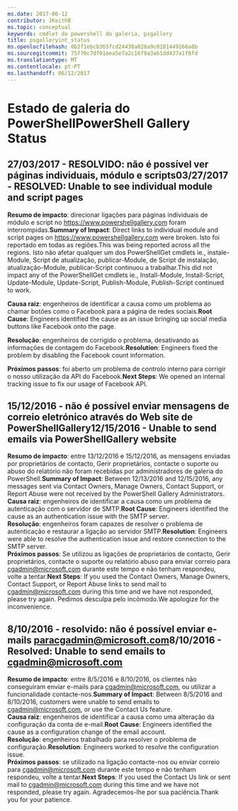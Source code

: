 ```yaml
---
ms.date: 2017-06-12
contributor: JKeithB
ms.topic: conceptual
keywords: cmdlet do powershell do galeria, psgallery
title: psgalleryint_status
ms.openlocfilehash: 0b2f1ebcb365fcd24438a028a9c8181449266a8b
ms.sourcegitcommit: 75f70c7df01eea5e7a2c16f9a3ab1dd437a1f8fd
ms.translationtype: MT
ms.contentlocale: pt-PT
ms.lasthandoff: 06/12/2017
---
```

<a name="powershell-gallery-status"></a><span data-ttu-id="7a249-103">Estado de galeria do PowerShell</span><span class="sxs-lookup"><span data-stu-id="7a249-103">PowerShell Gallery Status</span></span>
=========================

## <a name="03272017---resolved-unable-to-see-individual-module-and-script-pages"></a><span data-ttu-id="7a249-104">27/03/2017 - RESOLVIDO: não é possível ver páginas individuais, módulo e scripts</span><span class="sxs-lookup"><span data-stu-id="7a249-104">03/27/2017 - RESOLVED: Unable to see individual module and script pages</span></span>

<span data-ttu-id="7a249-105">__Resumo de impacto__: direcionar ligações para páginas individuais de módulo e script no https://www.powershellgallery.com foram interrompidas.</span><span class="sxs-lookup"><span data-stu-id="7a249-105">__Summary of Impact__: Direct links to individual module and script pages on https://www.powershellgallery.com were broken.</span></span> <span data-ttu-id="7a249-106">Isto foi reportado em todas as regiões.</span><span class="sxs-lookup"><span data-stu-id="7a249-106">This was being reported across all the regions.</span></span> <span data-ttu-id="7a249-107">Isto não afetar qualquer um dos PowerShellGet cmdlets ie., instale-Module, Script de atualização, publicar-Module, de Script de instalação, atualização-Module, publicar-Script continuou a trabalhar.</span><span class="sxs-lookup"><span data-stu-id="7a249-107">This did not impact any of the PowerShellGet cmdlets ie., Install-Module, Install-Script, Update-Module, Update-Script, Publish-Module, Publish-Script continued to work.</span></span>

<span data-ttu-id="7a249-108">__Causa raiz__: engenheiros de identificar a causa como um problema ao chamar botões como o Facebook para a página de redes sociais.</span><span class="sxs-lookup"><span data-stu-id="7a249-108">__Root Cause__: Engineers identified the cause as an issue bringing up social media buttons like Facebook onto the page.</span></span>  

<span data-ttu-id="7a249-109">__Resolução__: engenheiros de corrigido o problema, desativando as informações de contagem do Facebook.</span><span class="sxs-lookup"><span data-stu-id="7a249-109">__Resolution__: Engineers fixed the problem by disabling the Facebook count information.</span></span>

<span data-ttu-id="7a249-110">__Próximos passos__: foi aberto um problema de controlo interno para corrigir o nosso utilização da API do Facebook.</span><span class="sxs-lookup"><span data-stu-id="7a249-110">__Next Steps__: We opened an internal tracking issue to fix our usage of Facebook API.</span></span>

## <a name="12152016---unable-to-send-emails-via-powershellgallery-website"></a><span data-ttu-id="7a249-111">15/12/2016 - não é possível enviar mensagens de correio eletrónico através do Web site de PowerShellGallery</span><span class="sxs-lookup"><span data-stu-id="7a249-111">12/15/2016 - Unable to send emails via PowerShellGallery website</span></span>

<span data-ttu-id="7a249-112">__Resumo de impacto__: entre 13/12/2016 e 15/12/2016, as mensagens enviadas por proprietários de contacto, Gerir proprietários, contacte o suporte ou abuso do relatório não foram recebidas por administradores de galeria do PowerShell.</span><span class="sxs-lookup"><span data-stu-id="7a249-112">__Summary of Impact__: Between 12/13/2016 and 12/15/2016, any messages sent via Contact Owners, Manage Owners, Contact Support, or Report Abuse were not received by the PowerShell Gallery Administrators.</span></span>  
<span data-ttu-id="7a249-113">__Causa raiz__: engenheiros de identificar a causa como um problema de autenticação com o servidor de SMTP.</span><span class="sxs-lookup"><span data-stu-id="7a249-113">__Root Cause__: Engineers identified the cause as an authentication issue with the SMTP server.</span></span>  
<span data-ttu-id="7a249-114">__Resolução__: engenheiros foram capazes de resolver o problema de autenticação e restaurar a ligação ao servidor SMTP.</span><span class="sxs-lookup"><span data-stu-id="7a249-114">__Resolution__: Engineers were able to resolve the authentication issue and restore connection to the SMTP server.</span></span>  
<span data-ttu-id="7a249-115">__Próximos passos__: Se utilizou as ligações de proprietários de contacto, Gerir proprietários, contacte o suporte ou relatório abuso para enviar correio para cgadmin@microsoft.com durante este tempo e não tenham respondeu, volte a tentar.</span><span class="sxs-lookup"><span data-stu-id="7a249-115">__Next Steps__: If you used the Contact Owners, Manage Owners, Contact Support, or Report Abuse links to send mail to cgadmin@microsoft.com during this time and we have not responded, please try again.</span></span> <span data-ttu-id="7a249-116">Pedimos desculpa pelo incómodo.</span><span class="sxs-lookup"><span data-stu-id="7a249-116">We apologize for the inconvenience.</span></span>   


## <a name="8102016---resolved-unable-to-send-emails-to-cgadminmicrosoftcom"></a><span data-ttu-id="7a249-117">8/10/2016 - resolvido: não é possível enviar e-mails paracgadmin@microsoft.com</span><span class="sxs-lookup"><span data-stu-id="7a249-117">8/10/2016 - Resolved: Unable to send emails to cgadmin@microsoft.com</span></span>
<span data-ttu-id="7a249-118">__Resumo de impacto__: entre 8/5/2016 e 8/10/2016, os clientes não conseguiram enviar e-mails para cgadmin@microsoft.com, ou utilizar a funcionalidade contacte-nos.</span><span class="sxs-lookup"><span data-stu-id="7a249-118">__Summary of Impact__: Between 8/5/2016 and 8/10/2016, customers were unable to send emails to cgadmin@microsoft.com, or use the Contact Us feature.</span></span>  
<span data-ttu-id="7a249-119">__Causa raiz__: engenheiros de identificar a causa como uma alteração da configuração da conta de e-mail.</span><span class="sxs-lookup"><span data-stu-id="7a249-119">__Root Cause__: Engineers identified the cause as a configuration change of the email account.</span></span>  
<span data-ttu-id="7a249-120">__Resolução__: engenheiros trabalhado para resolver o problema de configuração.</span><span class="sxs-lookup"><span data-stu-id="7a249-120">__Resolution__: Engineers worked to resolve the configuration issue.</span></span>  
<span data-ttu-id="7a249-121">__Próximos passos__: se utilizado na ligação contacte-nos ou enviar correio para cgadmin@microsoft.com durante este tempo e não tenham respondeu, volte a tentar.</span><span class="sxs-lookup"><span data-stu-id="7a249-121">__Next Steps__: If you used the Contact Us link or sent mail to cgadmin@microsoft.com during this time and we have not responded, please try again.</span></span> <span data-ttu-id="7a249-122">Agradecemos-lhe por sua paciência.</span><span class="sxs-lookup"><span data-stu-id="7a249-122">Thank you for your patience.</span></span>



